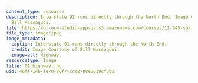 ```yaml
---
content_type: resource
description: Interstate 91 runs directly through the North End. Image Courtesy of
  Bill Massaquoi.
file: https://ol-ocw-studio-app-qa.s3.amazonaws.com/courses/11-945-springfield-studio-fall-2005/46ff714bfe7080f7cde288e5639cf3b1_01_highway.jpg
file_type: image/jpeg
image_metadata:
  caption: Interstate 91 runs directly through the North End.
  credit: Image Courtesy of Bill Massaquoi.
  image-alt: Highway.
resourcetype: Image
title: 01_highway.jpg
uid: 46ff714b-fe70-80f7-cde2-88e5639cf3b1
---
```

